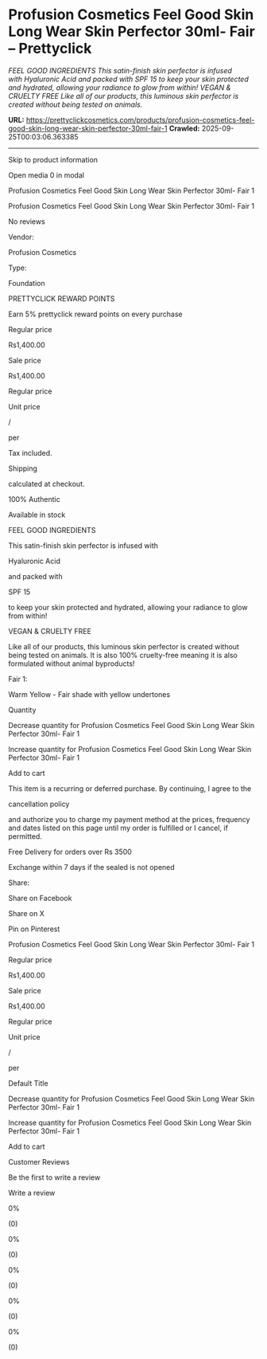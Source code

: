 # Profusion Cosmetics Feel Good Skin Long Wear Skin Perfector 30ml- Fair – Prettyclick

*FEEL GOOD INGREDIENTS This satin-finish skin perfector is infused with Hyaluronic Acid and packed with SPF 15 to keep your skin protected and hydrated, allowing your radiance to glow from within! VEGAN &amp; CRUELTY FREE Like all of our products, this luminous skin perfector is created without being tested on animals.*

**URL:** https://prettyclickcosmetics.com/products/profusion-cosmetics-feel-good-skin-long-wear-skin-perfector-30ml-fair-1
**Crawled:** 2025-09-25T00:03:06.363385

---

Skip to product information

Open media 0 in modal

Profusion Cosmetics Feel Good Skin Long Wear Skin Perfector 30ml- Fair 1

Profusion Cosmetics Feel Good Skin Long Wear Skin Perfector 30ml- Fair 1

No reviews

Vendor:

Profusion Cosmetics

Type:

Foundation

PRETTYCLICK REWARD POINTS

Earn 5% prettyclick reward points on every purchase

Regular price

Rs1,400.00

Sale price

Rs1,400.00

Regular price

Unit price

/

per

Tax included.

Shipping

calculated at checkout.

100% Authentic

Available in stock

FEEL GOOD INGREDIENTS

This satin-finish skin perfector is infused with

Hyaluronic Acid

and packed with

SPF 15

to keep your skin protected and hydrated, allowing your radiance to glow from within!

VEGAN & CRUELTY FREE

Like all of our products, this luminous skin perfector is created without being tested on animals. It is also 100% cruelty-free meaning it is also formulated without animal byproducts!

Fair 1:

Warm Yellow - Fair shade with yellow undertones

Quantity

Decrease quantity for Profusion Cosmetics Feel Good Skin Long Wear Skin Perfector 30ml- Fair 1

Increase quantity for Profusion Cosmetics Feel Good Skin Long Wear Skin Perfector 30ml- Fair 1

Add to cart

This item is a recurring or deferred purchase. By continuing, I agree to the

cancellation policy

and authorize you to charge my payment method at the prices, frequency and dates listed on this page until my order is fulfilled or I cancel, if permitted.

Free Delivery for orders over Rs 3500

Exchange within 7 days if the sealed is not opened

Share:

Share on Facebook

Share on X

Pin on Pinterest

Profusion Cosmetics Feel Good Skin Long Wear Skin Perfector 30ml- Fair 1

Regular price

Rs1,400.00

Sale price

Rs1,400.00

Regular price

Unit price

/

per

Default Title

Decrease quantity for Profusion Cosmetics Feel Good Skin Long Wear Skin Perfector 30ml- Fair 1

Increase quantity for Profusion Cosmetics Feel Good Skin Long Wear Skin Perfector 30ml- Fair 1

Add to cart

Customer Reviews

Be the first to write a review

Write a review

0%

(0)

0%

(0)

0%

(0)

0%

(0)

0%

(0)
